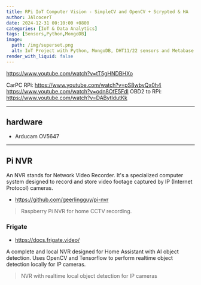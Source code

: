 ```yaml
---
title: RPi IoT Computer Vision - SimpleCV and OpenCV + Scrypted & HA
author: JAlcocerT
date: 2024-12-31 00:10:00 +0800
categories: [IoT & Data Analytics]
tags: [Sensors,Python,MongoDB]
image:
  path: /img/superset.png
  alt: IoT Project with Python, MongoDB, DHT11/22 sensors and Metabase.
render_with_liquid: false
---
```



<https://www.youtube.com/watch?v=tT5gHNDBHXo>



CarPC RPi: <https://www.youtube.com/watch?v=pS8wbvQx0h4>
<https://www.youtube.com/watch?v=odn8OfE5FdI>
OBD2 to RPi: <https://www.youtube.com/watch?v=DABytIdutKk>

---

## hardware

* Arducam OV5647 

---

## Pi NVR

An NVR stands for Network Video Recorder. It's a specialized computer system designed to record and store video footage captured by IP (Internet Protocol) cameras.

* https://github.com/geerlingguy/pi-nvr

> Raspberry Pi NVR for home CCTV recording.

### Frigate

* https://docs.frigate.video/

A complete and local NVR designed for Home Assistant with AI object detection. Uses OpenCV and Tensorflow to perform realtime object detection locally for IP cameras.

> NVR with realtime local object detection for IP cameras

